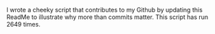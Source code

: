 I wrote a cheeky script that contributes to my Github by updating this ReadMe to illustrate why more than commits matter. This script has run 2649 times.